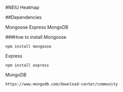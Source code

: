 #NEIU Heatmap 

##Dependencies

Mongoose
Express
MongoDB

###How to install
Mongoose
```
npm install mongoose
```
Express
```
npm install express
```
MongoDB
```
https://www.mongodb.com/download-center/community
```

